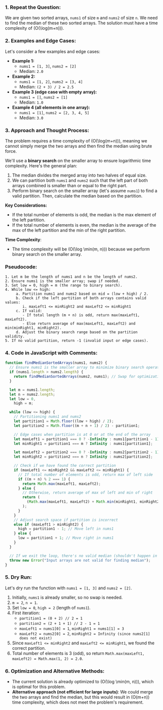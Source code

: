 ### 1. Repeat the Question:

We are given two sorted arrays, `nums1` of size `m` and `nums2` of size `n`. We need to find the median of these two sorted arrays. The solution must have a time complexity of \(O(\log(m+n))\).

### 2. Examples and Edge Cases:

Let's consider a few examples and edge cases:

- **Example 1:**
  - `nums1 = [1, 3]`, `nums2 = [2]`
  - Median: `2.0`
- **Example 2:**
  - `nums1 = [1, 2]`, `nums2 = [3, 4]`
  - Median: `(2 + 3) / 2 = 2.5`
- **Example 3 (edge case with empty array):**
  - `nums1 = []`, `nums2 = [1]`
  - Median: `1.0`
- **Example 4 (all elements in one array):**
  - `nums1 = [1]`, `nums2 = [2, 3, 4, 5]`
  - Median: `3.0`

### 3. Approach and Thought Process:

The problem requires a time complexity of \(O(\log(m+n))\), meaning we cannot simply merge the two arrays and then find the median using brute force.

We'll use a **binary search** on the smaller array to ensure logarithmic time complexity. Here's the general plan:

1. The median divides the merged array into two halves of equal size.
2. We can partition both `nums1` and `nums2` such that the left part of both arrays combined is smaller than or equal to the right part.
3. Perform binary search on the smaller array (let's assume `nums1`) to find a valid partition. Then, calculate the median based on the partition.

**Key Considerations:**

- If the total number of elements is odd, the median is the max element of the left partition.
- If the total number of elements is even, the median is the average of the max of the left partition and the min of the right partition.

**Time Complexity**:

- The time complexity will be \(O(\log \min(m, n))\) because we perform binary search on the smaller array.

### Pseudocode:

```
1. Let m be the length of nums1 and n be the length of nums2.
2. Ensure nums1 is the smaller array; swap if needed.
3. Set low = 0, high = m (the range to binary search).
4. While low <= high:
     a. Partition nums1 and nums2 based on mid = (low + high) / 2.
     b. Check if the left partition of both arrays contains valid values:
        i. maxLeft1 <= minRight2 and maxLeft2 <= minRight1
     c. If valid:
        - If total length (m + n) is odd, return max(maxLeft1, maxLeft2).
        - Else return average of max(maxLeft1, maxLeft2) and min(minRight1, minRight2).
     d. Adjust the binary search range based on the partition validity.
5. If no valid partition, return -1 (invalid input or edge cases).
```

### 4. Code in JavaScript with Comments:

```javascript
function findMedianSortedArrays(nums1, nums2) {
  // Ensure nums1 is the smaller array to minimize binary search operations
  if (nums1.length > nums2.length) {
    return findMedianSortedArrays(nums2, nums1); // Swap for optimization
  }

  let m = nums1.length;
  let n = nums2.length;
  let low = 0,
    high = m;

  while (low <= high) {
    // Partitioning nums1 and nums2
    let partition1 = Math.floor((low + high) / 2);
    let partition2 = Math.floor((m + n + 1) / 2) - partition1;

    // Edge cases when partition is at 0 or at the end of the array
    let maxLeft1 = partition1 === 0 ? -Infinity : nums1[partition1 - 1];
    let minRight1 = partition1 === m ? Infinity : nums1[partition1];

    let maxLeft2 = partition2 === 0 ? -Infinity : nums2[partition2 - 1];
    let minRight2 = partition2 === n ? Infinity : nums2[partition2];

    // Check if we have found the correct partition
    if (maxLeft1 <= minRight2 && maxLeft2 <= minRight1) {
      // If total number of elements is odd, return max of left side
      if ((m + n) % 2 === 1) {
        return Math.max(maxLeft1, maxLeft2);
      } else {
        // Otherwise, return average of max of left and min of right
        return (
          (Math.max(maxLeft1, maxLeft2) + Math.min(minRight1, minRight2)) / 2
        );
      }
    }
    // Adjust search space if partition is incorrect
    else if (maxLeft1 > minRight2) {
      high = partition1 - 1; // Move left in nums1
    } else {
      low = partition1 + 1; // Move right in nums1
    }
  }

  // If we exit the loop, there's no valid median (shouldn't happen in valid input)
  throw new Error("Input arrays are not valid for finding median");
}
```

### 5. Dry Run:

Let's dry run the function with `nums1 = [1, 3]` and `nums2 = [2]`.

1. Initially, `nums1` is already smaller, so no swap is needed.
2. `m = 2`, `n = 1`.
3. Set `low = 0`, `high = 2` (length of `nums1`).
4. First iteration:
   - `partition1 = (0 + 2) // 2 = 1`
   - `partition2 = (2 + 1 + 1) // 2 - 1 = 1`
   - `maxLeft1 = nums1[0] = 1`, `minRight1 = nums1[1] = 3`
   - `maxLeft2 = nums2[0] = 2`, `minRight2 = Infinity (since nums2[1] does not exist)`
5. Since `maxLeft1 <= minRight2` and `maxLeft2 <= minRight1`, we found the correct partition.
6. Total number of elements is 3 (odd), so return `Math.max(maxLeft1, maxLeft2) = Math.max(1, 2) = 2.0`.

### 6. Optimization and Alternative Methods:

- The current solution is already optimized to \(O(\log \min(m, n))\), which is optimal for this problem.
- **Alternative approach (not efficient for large inputs)**: We could merge the two arrays and find the median, but this would result in \(O(m+n)\) time complexity, which does not meet the problem's requirement.
